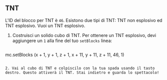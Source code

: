 ## TNT

L'ID del blocco per TNT è `46`. Esistono due tipi di TNT: TNT non esplosivo ed TNT esplosivo. Vuoi un TNT esplosivo.

1. Costruisci un solido cubo di TNT. Per ottenere un TNT esplosivo, devi aggiungere un `1` alla fine del tuo `setBlocks` linea:
    
    ```python
mc.setBlocks (x + 1, y + 1, z + 1, x + 11, y + 11, z + 11, 46, 1)
```

2. Vai al cubo di TNT e colpiscilo con la tua spada usando il tasto destro. Questo attiverà il TNT. Stai indietro e guarda lo spettacolo!